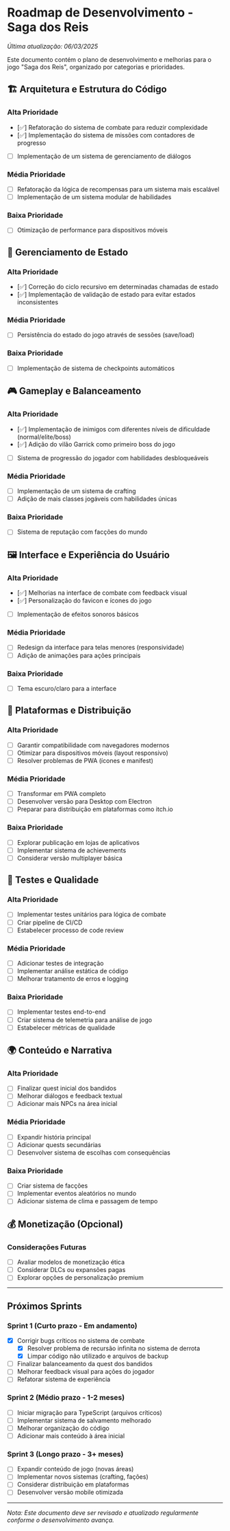 # Roadmap de Desenvolvimento - Saga dos Reis

_Última atualização: 06/03/2025_

Este documento contém o plano de desenvolvimento e melhorias para o jogo "Saga dos Reis", organizado por categorias e prioridades.

## 🏗️ Arquitetura e Estrutura do Código

### Alta Prioridade

- [✅] Refatoração do sistema de combate para reduzir complexidade
- [✅] Implementação do sistema de missões com contadores de progresso
- [ ] Implementação de um sistema de gerenciamento de diálogos

### Média Prioridade

- [ ] Refatoração da lógica de recompensas para um sistema mais escalável
- [ ] Implementação de um sistema modular de habilidades

### Baixa Prioridade

- [ ] Otimização de performance para dispositivos móveis

## 🧠 Gerenciamento de Estado

### Alta Prioridade

- [✅] Correção do ciclo recursivo em determinadas chamadas de estado
- [✅] Implementação de validação de estado para evitar estados inconsistentes

### Média Prioridade

- [ ] Persistência do estado do jogo através de sessões (save/load)

### Baixa Prioridade

- [ ] Implementação de sistema de checkpoints automáticos

## 🎮 Gameplay e Balanceamento

### Alta Prioridade

- [✅] Implementação de inimigos com diferentes níveis de dificuldade (normal/elite/boss)
- [✅] Adição do vilão Garrick como primeiro boss do jogo
- [ ] Sistema de progressão do jogador com habilidades desbloqueáveis

### Média Prioridade

- [ ] Implementação de um sistema de crafting
- [ ] Adição de mais classes jogáveis com habilidades únicas

### Baixa Prioridade

- [ ] Sistema de reputação com facções do mundo

## 🖼️ Interface e Experiência do Usuário

### Alta Prioridade

- [✅] Melhorias na interface de combate com feedback visual
- [✅] Personalização do favicon e ícones do jogo
- [ ] Implementação de efeitos sonoros básicos

### Média Prioridade

- [ ] Redesign da interface para telas menores (responsividade)
- [ ] Adição de animações para ações principais

### Baixa Prioridade

- [ ] Tema escuro/claro para a interface

## 📱 Plataformas e Distribuição

### Alta Prioridade

- [ ] Garantir compatibilidade com navegadores modernos
- [ ] Otimizar para dispositivos móveis (layout responsivo)
- [ ] Resolver problemas de PWA (ícones e manifest)

### Média Prioridade

- [ ] Transformar em PWA completo
- [ ] Desenvolver versão para Desktop com Electron
- [ ] Preparar para distribuição em plataformas como itch.io

### Baixa Prioridade

- [ ] Explorar publicação em lojas de aplicativos
- [ ] Implementar sistema de achievements
- [ ] Considerar versão multiplayer básica

## 🧪 Testes e Qualidade

### Alta Prioridade

- [ ] Implementar testes unitários para lógica de combate
- [ ] Criar pipeline de CI/CD
- [ ] Estabelecer processo de code review

### Média Prioridade

- [ ] Adicionar testes de integração
- [ ] Implementar análise estática de código
- [ ] Melhorar tratamento de erros e logging

### Baixa Prioridade

- [ ] Implementar testes end-to-end
- [ ] Criar sistema de telemetria para análise de jogo
- [ ] Estabelecer métricas de qualidade

## 🌍 Conteúdo e Narrativa

### Alta Prioridade

- [ ] Finalizar quest inicial dos bandidos
- [ ] Melhorar diálogos e feedback textual
- [ ] Adicionar mais NPCs na área inicial

### Média Prioridade

- [ ] Expandir história principal
- [ ] Adicionar quests secundárias
- [ ] Desenvolver sistema de escolhas com consequências

### Baixa Prioridade

- [ ] Criar sistema de facções
- [ ] Implementar eventos aleatórios no mundo
- [ ] Adicionar sistema de clima e passagem de tempo

## 💰 Monetização (Opcional)

### Considerações Futuras

- [ ] Avaliar modelos de monetização ética
- [ ] Considerar DLCs ou expansões pagas
- [ ] Explorar opções de personalização premium

---

## Próximos Sprints

### Sprint 1 (Curto prazo - Em andamento)

- [x] Corrigir bugs críticos no sistema de combate
  - [x] Resolver problema de recursão infinita no sistema de derrota
  - [x] Limpar código não utilizado e arquivos de backup
- [ ] Finalizar balanceamento da quest dos bandidos
- [ ] Melhorar feedback visual para ações do jogador
- [ ] Refatorar sistema de experiência

### Sprint 2 (Médio prazo - 1-2 meses)

- [ ] Iniciar migração para TypeScript (arquivos críticos)
- [ ] Implementar sistema de salvamento melhorado
- [ ] Melhorar organização do código
- [ ] Adicionar mais conteúdo à área inicial

### Sprint 3 (Longo prazo - 3+ meses)

- [ ] Expandir conteúdo de jogo (novas áreas)
- [ ] Implementar novos sistemas (crafting, fações)
- [ ] Considerar distribuição em plataformas
- [ ] Desenvolver versão mobile otimizada

---

_Nota: Este documento deve ser revisado e atualizado regularmente conforme o desenvolvimento avança._
